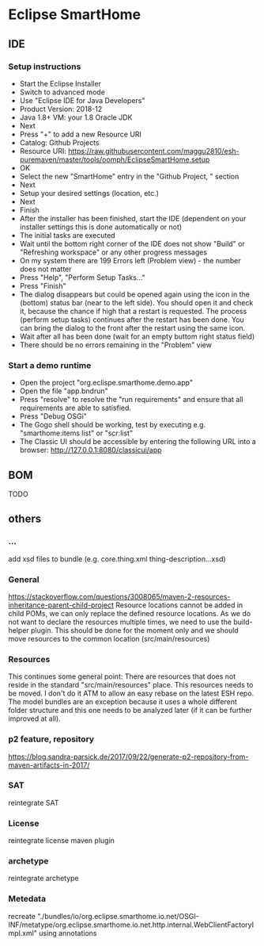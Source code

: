 # Eclipse SmartHome

## IDE

### Setup instructions

* Start the Eclipse Installer
* Switch to advanced mode
* Use "Eclipse IDE for Java Developers"
* Product Version: 2018-12
* Java 1.8+ VM: your 1.8 Oracle JDK
* Next
* Press "+" to add a new Resource URI
* Catalog: Github Projects
* Resource URI: https://raw.githubusercontent.com/maggu2810/esh-puremaven/master/tools/oomph/EclipseSmartHome.setup
* OK
* Select the new "SmartHome" entry in the "Github Project, <User>" section
* Next
* Setup your desired settings (location, etc.)
* Next
* Finish
* After the installer has been finished, start the IDE (dependent on your installer settings this is done automatically or not)
* The initial tasks are executed
* Wait until the bottom right corner of the IDE does not show "Build" or "Refreshing workspace" or any other progress messages
* On my system there are 199 Errors left (Problem view) - the number does not matter
* Press "Help", "Perform Setup Tasks..."
* Press "Finish"
* The dialog disappears but could be opened again using the icon in the (bottom) status bar (near to the left side). You should open it and check it, because the chance if high that a restart is requested. The process (perform setup tasks) continues after the restart has been done. You can bring the dialog to the front after the restart using the same icon.
* Wait after all has been done (wait for an empty buttom right status field)
* There should be no errors remaining in the "Problem" view

### Start a demo runtime

* Open the project "org.eclispe.smarthome.demo.app"
* Open the file "app.bndrun"
* Press "resolve" to resolve the "run requirements" and ensure that all requirements are able to satisfied.
* Press "Debug OSGi"
* The Gogo shell should be working, test by executing e.g. "smarthome:items list" or "scr:list"
* The Classic UI should be accessible by entering the following URL into a browser: http://127.0.0.1:8080/classicui/app

## BOM

TODO

## others

### ...

add xsd files to bundle (e.g. core.thing.xml thing-description...xsd)

### General

https://stackoverflow.com/questions/3008065/maven-2-resources-inheritance-parent-child-project
Resource locations cannot be added in child POMs, we can only replace the defined resource locations.
As we do not want to declare the resources multiple times, we need to use the build-helper plugin.
This should be done for the moment only and we should move resources to the common location (src/main/resources)

### Resources

This continues some general point:
There are resources that does not reside in the standard "src/main/resources" place.
This resources needs to be moved. I don't do it ATM to allow an easy rebase on the latest ESH repo.
The model bundles are an exception because it uses a whole different folder structure and this one needs to be analyzed later (if it can be further improved at all).

### p2 feature, repository

https://blog.sandra-parsick.de/2017/09/22/generate-p2-repository-from-maven-artifacts-in-2017/

### SAT

reintegrate SAT

### License

reintegrate license maven plugin

### archetype

reintegrate archetype

### Metedata

recreate "./bundles/io/org.eclipse.smarthome.io.net/OSGI-INF/metatype/org.eclipse.smarthome.io.net.http.internal.WebClientFactoryImpl.xml" using annotations


